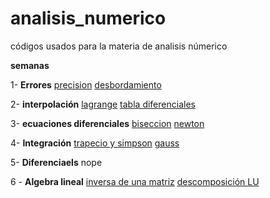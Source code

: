 # analisis_numerico
 códigos usados para la materia de analisis númerico 

__semanas__

1- **Errores** 
[precision](https://github.com/DefFoxPy/analisis_numerico/blob/main/precision.cpp) [desbordamiento](https://github.com/DefFoxPy/analisis_numerico/blob/main/desbordamiento.cpp)

2- **interpolación** 
[lagrange](https://github.com/DefFoxPy/analisis_numerico/blob/main/lagrange.cpp) [tabla diferenciales](https://github.com/DefFoxPy/analisis_numerico/blob/main/tabla_diferencias.cpp) 

3- **ecuaciones diferenciales** 
[biseccion](https://github.com/DefFoxPy/analisis_numerico/blob/main/programa3_1.cpp) [newton](https://github.com/DefFoxPy/analisis_numerico/blob/main/programa3_5.cpp)

4- **Integración**
[trapecio y simpson](https://github.com/DefFoxPy/analisis_numerico/blob/main/regla_trapecio_simpson.cpp) [gauss](https://github.com/DefFoxPy/analisis_numerico/blob/main/gauss.cpp)

5- **Diferenciaels**
nope

6 - **Algebra lineal**
[inversa de una matriz](https://github.com/DefFoxPy/analisis_numerico/blob/main/invert_matriz.cpp)
[descomposición LU](https://github.com/DefFoxPy/analisis_numerico/blob/main/descomp_lu2.cpp)
